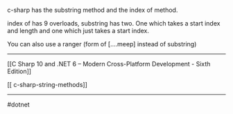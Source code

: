 c-sharp has the substring method and the index of method. 

index of has  9 overloads, substring has two. One which takes a start index and length and one which just takes a start index.

You can also use a ranger (form of [....meep] instead of substring)


---

[[C Sharp 10 and .NET 6 – Modern Cross-Platform Development - Sixth Edition]]

[[ c-sharp-string-methods]]

---
#dotnet